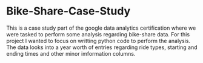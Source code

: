 # Bike-Share-Case-Study
This is a case study part of the google data analytics certification where we were tasked to perform some analysis regarding bike-share data. For this project I wanted to focus on writting python code to perform the analysis. The data looks into a year worth of entries regarding ride types, starting and ending times and other minor imformation columns.
